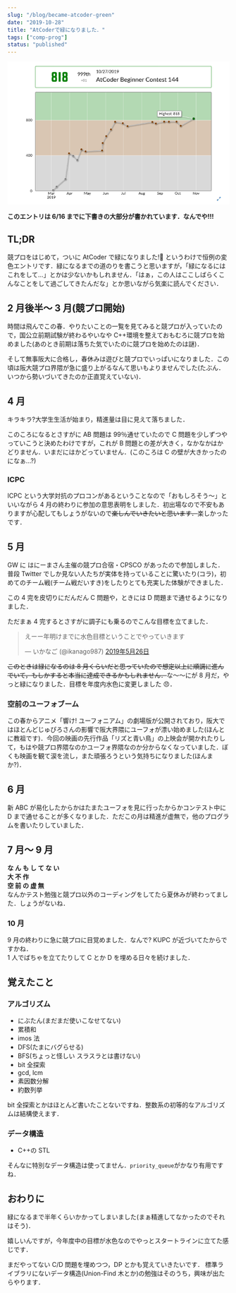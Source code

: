 ```yaml
---
slug: "/blog/became-atcoder-green"
date: "2019-10-28"
title: "AtCoderで緑になりました．"
tags: ["comp-prog"]
status: "published"
---
```


![rate graph](../images/20191028001138.png)

<b>このエントリは 6/16 までに下書きの大部分が書かれています．なんでや!!!</b>

## TL;DR

競プロをはじめて，ついに AtCoder で緑になりました!🎉 というわけで恒例の変色エントリです．緑になるまでの道のりを書こうと思いますが，「緑になるにはこれをして…」とかは少ないかもしれません．「はぁ，この人はここしばらくこんなことをして過ごしてきたんだな」とか思いながら気楽に読んでください．

## 2 月後半～ 3 月(競プロ開始)

時間は飛んでこの春．やりたいことの一覧を見てみると競プロが入っていたので，国公立前期試験が終わるやいなや C++環境を整えておもむろに競プロを始めました(あのとき前期は落ちた気でいたのに競プロを始めたのは謎)．

そして無事阪大に合格し，春休みは遊びと競プロでいっぱいになりました．この頃は阪大競プロ界隈が急に盛り上がるなんて思いもよりませんでした(たぶん．いつから勢いづいてきたのか正直覚えていない)．

## 4 月

キラキラ?大学生生活が始まり，精進量は目に見えて落ちました．

このころになるとさすがに AB 問題は 99％通せていたので C 問題を少しずつやっていこうと決めたわけですが，これが B 問題との差が大きく，なかなかはかどりません．いまだにはかどっていません．(このころは C の壁が大きかったのになぁ…?)

### ICPC

ICPC という大学対抗のプロコンがあるということなので「おもしろそう～」といいながら 4 月の終わりに参加の意思表明をしました．初出場なので不安もありますが心配してもしょうがないので~~楽しんでいきたいと思います．~~楽しかったです．

## 5 月

GW に はにーまさん主催の競プロ合宿・CPSCO があったので参加しました．普段 Twitter でしか見ない人たちが実体を持っていることに驚いたり(コラ)，初めてのチーム戦(チーム戦だいすき)をしたりとても充実した体験ができました．

この 4 完を皮切りにだんだん C 問題や，ときには D 問題まで通せるようになりました．

ただまぁ 4 完するとさすがに調子にも乗るのでこんな目標を立てました．

<blockquote class="twitter-tweet" data-lang="ja"><p lang="ja" dir="ltr">えーー年明けまでに水色目標ということでやっていきます</p>&mdash; いかなご (@ikanago987) <a href="https://twitter.com/ikanago987/status/1132666863719051266?ref_src=twsrc%5Etfw">2019年5月26日</a></blockquote>
<script async src="https://platform.twitter.com/widgets.js" charset="utf-8"></script>

~~このときは緑になるのは 8 月くらいだと思っていたので想定以上に順調に進んでいて，もしかすると本当に達成できるかもしれません．~~な～～にが 8 月だ，やっと緑になりました．目標を年度内水色に変更しました 😠．

### 空前のユーフォブーム

この春からアニメ「響け! ユーフォニアム」の劇場版が公開されており，阪大ではほとんどじゅぴろさんの影響で阪大界隈にユーフォが漂い始めました(ほんとに教祖です)．今回の映画の先行作品「リズと青い鳥」の上映会が開かれたりして，もはや競プロ界隈なのかユーフォ界隈なのか分からなくなっていました．ぼくも映画を観て涙を流し，また頑張ろうという気持ちになりました(ほんまか?)．

## 6 月

新 ABC が易化したからかはたまたユーフォを見に行ったからかコンテスト中に D まで通せることが多くなりました．ただこの月は精進が虚無で，他のプログラムを書いたりしていました．

## 7 月～ 9 月

**な ん も し て な い  
大 不 作  
空 前 の 虚 無**  
なんかテスト勉強と競プロ以外のコーディングをしてたら夏休みが終わってました．しょうがないね．

### 10 月

9 月の終わりに急に競プロに目覚めました．なんで? KUPC が近づいてたからですかね．  
1 人でばちゃを立てたりして C とか D を埋める日々を続けました．

## 覚えたこと

### アルゴリズム

-   にぶたん(まだまだ使いこなせてない)
-   累積和
-   imos 法
-   DFS(たまにバグらせる)
-   BFS(ちょっと怪しい スラスラとは書けない)
-   bit 全探索
-   gcd, lcm
-   素因数分解
-   約数列挙

bit 全探索とかはほとんど書いたことないですね．整数系の初等的なアルゴリズムは結構使えます．

### データ構造

-   C++の STL

そんなに特別なデータ構造は使ってません．`priority_queue`がかなり有用ですね．

## おわりに

緑になるまで半年くらいかかってしまいました(まぁ精進してなかったのでそれはそう)．

嬉しいんですが，今年度中の目標が水色なのでやっとスタートラインに立てた感じです．

まだやってない C/D 問題を埋めつつ，DP とかも覚えていきたいです． 標準ライブラリにないデータ構造(Union-Find 木とか)の勉強はそのうち，興味が出たらやります．
